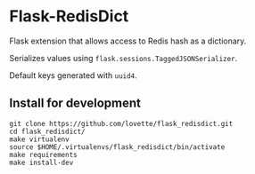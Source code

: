 # Flask-RedisDict

Flask extension that allows access to Redis hash as a dictionary.

Serializes values using `flask.sessions.TaggedJSONSerializer`.

Default keys generated with `uuid4`.

## Install for development

	git clone https://github.com/lovette/flask_redisdict.git
	cd flask_redisdict/
	make virtualenv
	source $HOME/.virtualenvs/flask_redisdict/bin/activate
	make requirements
	make install-dev

